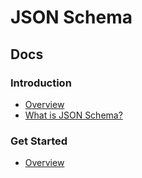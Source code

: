 # JSON Schema
## Docs
### Introduction
* [Overview](https://json-schema.org/docs)
* [What is JSON Schema?](https://json-schema.org/overview/what-is-jsonschema)

### Get Started
* [Overview](https://json-schema.org/learn)
